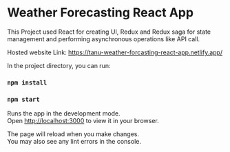 # Weather Forecasting React App

This Project used React for creating UI, Redux and Redux saga for state management and performing asynchronous operations like API call.

Hosted website Link: https://tanu-weather-forcasting-react-app.netlify.app/

In the project directory, you can run:

### `npm install`
### `npm start`

Runs the app in the development mode.\
Open [http://localhost:3000](http://localhost:3000) to view it in your browser.

The page will reload when you make changes.\
You may also see any lint errors in the console.